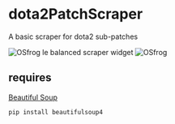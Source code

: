 # dota2PatchScraper
A basic scraper for dota2 sub-patches

![OSfrog](https://static-cdn.jtvnw.net/emoticons/v1/81248/1.0) le balanced scraper widget ![OSfrog](https://static-cdn.jtvnw.net/emoticons/v1/81248/1.0)

## requires
[Beautiful Soup](https://www.crummy.com/software/BeautifulSoup/)

```
pip install beautifulsoup4
```
